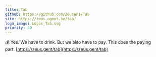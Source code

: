 ```yaml
---
title: Tab
github: https://github.com/ZeusWPI/Tab
site: https://zeus.ugent.be/tab/
logo_image: Logos_Tab.svg
priority: 40
---
```


💰 Yes. We have to drink. But we also have to pay. This does the paying part. [https://zeus.gent/tab](https://zeus.gent/tab)
